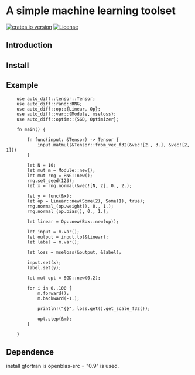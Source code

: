 # A simple machine learning toolset

[![crates.io version](https://img.shields.io/crates/v/auto-diff.svg)](https://crates.io/crates/auto-diff)
[![License](https://img.shields.io/crates/l/auto-diff.svg)](https://github.com/pipehappy1/auto-diff/blob/master/LICENSE.txt)

## Introduction

## Install

## Example

```rust,no_run
    use auto_diff::tensor::Tensor;
    use auto_diff::rand::RNG;
    use auto_diff::op::{Linear, Op};
    use auto_diff::var::{Module, mseloss};
    use auto_diff::optim::{SGD, Optimizer};
    
    fn main() {
    
        fn func(input: &Tensor) -> Tensor {
            input.matmul(&Tensor::from_vec_f32(&vec![2., 3.], &vec![2, 1]))
        }
    
        let N = 10;
        let mut m = Module::new();
        let mut rng = RNG::new();
        rng.set_seed(123);
        let x = rng.normal(&vec![N, 2], 0., 2.);
    
        let y = func(&x);
        let op = Linear::new(Some(2), Some(1), true);
        rng.normal_(op.weight(), 0., 1.);
        rng.normal_(op.bias(), 0., 1.);
    
        let linear = Op::new(Box::new(op));
    
        let input = m.var();
        let output = input.to(&linear);
        let label = m.var();
    
        let loss = mseloss(&output, &label);
    
        input.set(x);
        label.set(y);
    
        let mut opt = SGD::new(0.2);
    
        for i in 0..100 {
            m.forward();
            m.backward(-1.);
    
            println!("{}", loss.get().get_scale_f32());
    
            opt.step(&m);
        }
    
    }
```


## Dependence

install gfortran is openblas-src = "0.9" is used.


